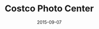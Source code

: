 ---
layout: site
title: "Costco Photo Center"
date: 2015-09-07
categories: [fortune-500]
version: 1.0.8
major: 1
minor: 0
patch: 8
slug: costco
link: http://www.costcophotocenter.com/Home
submitter: lpolepeddi
permalink: /sites/:slug
---